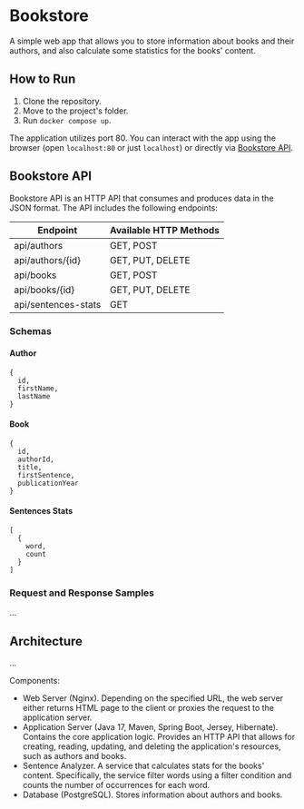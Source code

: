# Bookstore

A simple web app that allows you to store information about books and their authors, and also calculate some statistics for the books' content.

## How to Run

1. Clone the repository.
2. Move to the project's folder.
3. Run `docker compose up`.

The application utilizes port 80. You can interact with the app using the browser (open `localhost:80` or just `localhost`) or directly via [Bookstore API](#bookstore-api).

## Bookstore API

Bookstore API is an HTTP API that consumes and produces data in the JSON format. The API includes the following endpoints:

| Endpoint | Available HTTP Methods |
| ------------- | ------------- |
| api/authors | GET, POST |
| api/authors/{id} | GET, PUT, DELETE |
| api/books | GET, POST |
| api/books/{id} | GET, PUT, DELETE |
| api/sentences-stats | GET |

### Schemas

#### Author

```
{
  id,
  firstName,
  lastName
}
```

#### Book

```
{
  id,
  authorId,
  title,
  firstSentence,
  publicationYear
}
```

#### Sentences Stats

```
[
  {
    word,
    count
  }
]
```

### Request and Response Samples

...

## Architecture

...

Components:

- Web Server (Nginx). Depending on the specified URL, the web server either returns HTML page to the client or proxies the request to the application server.
- Application Server (Java 17, Maven, Spring Boot, Jersey, Hibernate). Contains the core application logic. Provides an HTTP API that allows for creating, reading, updating, and deleting the application's resources, such as authors and books.
- Sentence Analyzer. A service that calculates stats for the books' content. Specifically, the service filter words using a filter condition and counts the number of occurrences for each word.
- Database (PostgreSQL). Stores information about authors and books.
